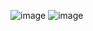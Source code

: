 

![image](https://user-images.githubusercontent.com/65653010/235273796-6e284c0d-3450-4b87-845a-422a339ab40b.png)
![image](https://user-images.githubusercontent.com/65653010/235273802-bbd568a8-5862-4c10-8b73-f078ec8be4e4.png)
